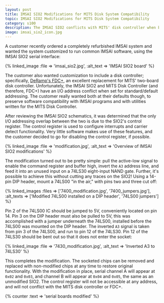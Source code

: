 ```yaml
---
layout: post
title: IMSAI SIO2 Modifications for MITS Disk System Compatibility
topic: IMSAI SIO2 Modifications for MITS Disk System Compatibility
category: s100
description: The IMSAI SIO2 conflicts with MITS' disk controller when both are at default addressing. It's possible to change the address on the SIO2, but this breaks compatibility with IMSAI software. Turns out it's not difficult to modify the SIO2 to make it compatible, with little to no reduction in functionality.
image: imsai_sio2_icon.jpg
---
```


A customer recently ordered a completely refurbished IMSAI system and wanted the system customized to run common IMSAI software, using the IMSAI SIO2 serial interface:

{% linked_image :file => 'imsai_sio2.jpg', :alt_text => 'IMSAI SIO2 board' %}

The customer also wanted customization to include a disk controller; specifically, [DeRamp's FDC+](https://deramp.com/fdc_plus.html), an excellent replacement for MITS' two-board disk controller. Unfortunately, the IMSAI SIO2 and MITS Disk Controller (and therefore, FDC+) have an I/O address conflict when set for standard/default addressing. The customer really wanted both at their defaults though, to preserve software compatibility with IMSAI programs and with utilities written for the MITS Disk Controller.

After reviewing the IMSAI SIO2 schematics, it was determined that the only I/O addressing overlap between the two is due to the SIO2's control register. The control register is used to configure interrupts and carrier detect functionality. Very little software makes use of these features, and the customer decided to go for disabling the control register, if possible.

{% linked_image :file => 'modification.jpg', :alt_text => 'Overview of IMSAI SIO2 modifications' %}

The modification turned out to be pretty simple: pull the active-low signal to enable the command register and buffer high, invert the `A3` address line, and feed it into an unused input on a 74LS30 eight-input NAND gate. Further, it's possible to achieve this without cutting any traces on the SIO2! Using a 14-pin DIP header, mount a 74LS00 "in the air," with pins two and three cut off:

{% linked_images :files => ['7400_modification.jpg', '7400_jumpers.jpg'], :alt_texts => ['Modified 74LS00 installed on a DIP header', '74LS00 jumpers'] %}

Pin 2 of the 74LS00 IC should be jumped to 5V, conveniently located on pin 14. Pin 3 on the DIP header must also be pulled to 5V, this was accomplished with a jumper underneath the 74LS00, installed before the 74LS00 was mounted on the DIP header. The inverted `A3` signal is taken from pin 3 of the 74LS00, and run to pin 12 of the 74LS30. Pin 12 of the 74LS30 should be bent out so that it does not enter the socket:

{% linked_image :file => '7430_modification.jpg', :alt_text => 'Inverted A3 to 74LS30' %}

This completes the modification. The socketed chips can be removed and replaced with non-modified chips at any time to restore original functionality. With the modification in place, serial channel A will appear at `0x02` and `0x03`, and channel B will appear at `0x04` and `0x05`, the same as an unmodified SIO2. The control register will not be accessible at any address, and will not conflict with the MITS disk controller or FDC+.

{% counter :text => 'serial boards modified' %}
